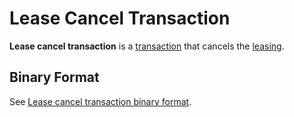 # Lease Cancel Transaction

**Lease cancel transaction** is a [transaction](/en/blockchain/transaction) that cancels the [leasing](/en/blockchain/leasing).

## Binary Format

See [Lease cancel transaction binary format](/en/blockchain/binary-format/transaction-binary-format/lease-cancel-transaction-binary-format).
